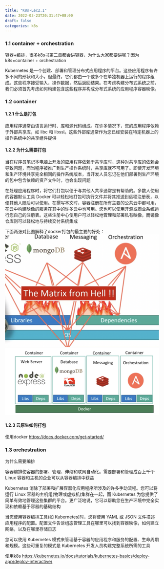 ```yaml
---
title: "K8s-Lec2.1"
date: 2022-03-23T20:31:47+08:00
draft: false
categories: k8s
---
```


### 1.1 container + orchestration
容器+编排，很多k8s书第二章都会讲容器，为什么大家都要讲呢？因为k8s=container + orchestration 

Kubernetes 是一个创建、部署和管理分布式应用程序的平台。这些应用程序有许多不同的形状和大小，但最终，它们都由一个或多个在单独机器上运行的程序组成。这些程序接受输入，操作数据，然后返回结果。在考虑构建分布式系统之前，我们必须首先考虑如何构建包含这些程序并构成分布式系统的应用程序容器映像。

### 1.2 container

#### 1.2.1 什么是打包

应用程序通常由语言运行时、库和源代码组成。在许多情况下，您的应用程序依赖于外部共享库，如 libc 和 libssl。这些外部库通常作为您已经安装在特定机器上的操作系统中的共享组件提供 

#### 1.2.2 为什么需要打包
当在程序员笔记本电脑上开发的应用程序依赖于共享库时，这种对共享库的依赖会导致问题，而当程序被推广到生产操作系统时，共享库就不可用了。即使开发环境和生产环境共享完全相同的操作系统版本，当开发人员忘记在他们部署到生产环境的包中包含依赖的资产文件时，也会出现问题 

在处理应用程序时，将它们打包以便于与其他人共享通常是有帮助的。多数人使用的容器默认工具 Docker 可以轻松地打包可执行文件并将其推送到远程注册表，以便其他人随后可以使用。在撰写本文时，容器注册在所有主要的公共云中都可用，在云中构建映像的服务在其中的许多云中也可用。您也可以使用开源或商业系统运行您自己的注册表。这些注册中心使用户可以轻松地管理和部署私有映像，而镜像仓库则可以轻松地与持续交付系统集成 

下面两张对比图解释了docker打包的最主要的好处：
![](https://raw.githubusercontent.com/cit965/blog-picture/master/Screen%20Shot%202022-03-23%20at%206.07.17%20PM.png)
![](https://raw.githubusercontent.com/cit965/blog-picture/master/Screen%20Shot%202022-03-23%20at%206.08.28%20PM.png)
#### 1.2.3 云原生如何打包
使用docker https://docs.docker.com/get-started/

### 1.3 orchestration
为什么需要编排

容器编排使容器的部署、管理、伸缩和联网自动化。需要部署和管理成百上千个 Linux 容器和主机的企业可以从容器编排中获益

Kubernetes 消除了部署和扩展容器化应用程序所涉及的许多手动流程。您可以将运行 Linux 容器的主机组(物理或虚拟机)集群在一起，而 Kubernetes 为您提供了简单有效地管理这些集群的平台。更广泛地说，它可以帮助您在生产环境中完全实现和依赖基于容器的基础结构

当您使用容器编排工具(如 Kubernetes)时，您将使用 YAML 或 JSON 文件描述应用程序的配置。配置文件告诉组态管理工具在哪里可以找到容器映像，如何建立网络，以及在哪里存储日志 

您可以使用 Kubernetes 模式来管理基于容器的应用程序和服务的配置、生命周期和规模。这些可重复的模式是 Kubernetes 开发人员构建完整系统所需的工具 

使用k8s https://kubernetes.io/docs/tutorials/kubernetes-basics/deploy-app/deploy-interactive/